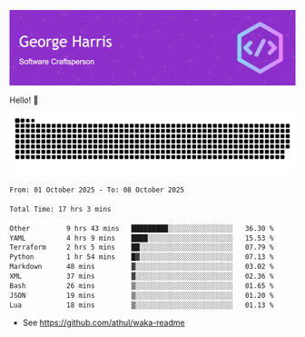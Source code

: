 ![img](./assets/github-header.png)

Hello! :wave:

<div align="center">
  <img  src="https://raw.githubusercontent.com/1999AZZAR/1999AZZAR/readme/resources/grid-snake.svg" alt="snake" />
</div>

<!--START_SECTION:waka-->

```txt
From: 01 October 2025 - To: 08 October 2025

Total Time: 17 hrs 3 mins

Other         9 hrs 43 mins   █████████░░░░░░░░░░░░░░░░   36.30 %
YAML          4 hrs 9 mins    ████░░░░░░░░░░░░░░░░░░░░░   15.53 %
Terraform     2 hrs 5 mins    ██░░░░░░░░░░░░░░░░░░░░░░░   07.79 %
Python        1 hr 54 mins    █▓░░░░░░░░░░░░░░░░░░░░░░░   07.13 %
Markdown      48 mins         ▓░░░░░░░░░░░░░░░░░░░░░░░░   03.02 %
XML           37 mins         ▓░░░░░░░░░░░░░░░░░░░░░░░░   02.36 %
Bash          26 mins         ▒░░░░░░░░░░░░░░░░░░░░░░░░   01.65 %
JSON          19 mins         ▒░░░░░░░░░░░░░░░░░░░░░░░░   01.20 %
Lua           18 mins         ▒░░░░░░░░░░░░░░░░░░░░░░░░   01.13 %
```

<!--END_SECTION:waka-->

- See <https://github.com/athul/waka-readme>
